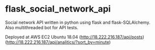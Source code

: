 # flask_social_network_api

Social network API written in python using flask and flask-SQLAlchemy.
Also multithreaded bot for API tests.

Deployed at AWS EC2 Ubuntu 18.04 (http://18.222.216.187/api/posts)(http://18.222.216.187/api/analitics/?sort_by=minute)
